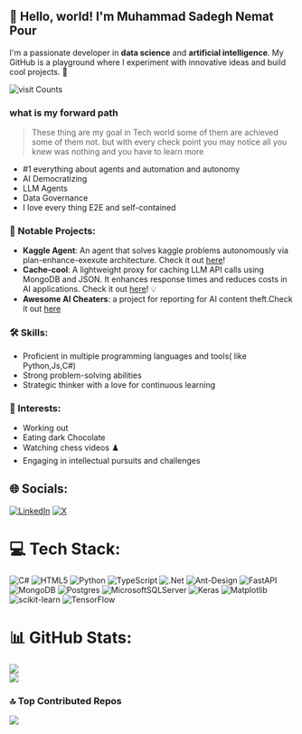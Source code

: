 
##  👋 **Hello, world! I'm Muhammad Sadegh Nemat Pour** 

I'm a passionate developer  in **data science** and **artificial intelligence**. My GitHub is a playground where I experiment with innovative ideas and build cool projects. 🚀

![visit Counts](https://visitcount.itsvg.in/api?id=Msnp1381&icon=5&color=1)

### what is my forward path
> These thing are my goal in Tech world some of them are achieved some of them not. 
> but with every check point you may notice all you knew was nothing and you have to learn more 
- #1 everything about agents and automation and autonomy
- AI Democratizing
- LLM Agents
- Data Governance
- I love every thing E2E and self-contained
### 🌟 Notable Projects:
- **Kaggle Agent**: An agent that solves kaggle problems autonomously via plan-enhance-exexute architecture. Check it out [here](https://github.com/MSNP1381/kaggl-agent)!
- **Cache-cool**: A lightweight proxy for caching LLM API calls using MongoDB and JSON. It enhances response times and reduces costs in AI applications. Check it out [here](https://github.com/MSNP1381/cache-cool)! 💡
- **Awesome AI Cheaters**: a project for reporting for AI content theft.Check it out [here](https://github.com/MSNP1381/awesome-persian-ai-cheaters)
### 🛠️ Skills:

- Proficient in multiple programming languages and tools( like Python,Js,C#)
- Strong problem-solving abilities
- Strategic thinker with a love for continuous learning

### 🎯 Interests:
- Working out
- Eating dark Chocolate
- Watching chess videos ♟️
- Engaging in intellectual pursuits and challenges


## 🌐 Socials:
[![LinkedIn](https://img.shields.io/badge/LinkedIn-%230077B5.svg?logo=linkedin&logoColor=white)](https://linkedin.com/in/Msnp1381) [![X](https://img.shields.io/badge/X-black.svg?logo=X&logoColor=white)](https://x.com/__msnp__) 

# 💻 Tech Stack:
![C#](https://img.shields.io/badge/c%23-%23239120.svg?style=for-the-badge&logo=csharp&logoColor=white) ![HTML5](https://img.shields.io/badge/html5-%23E34F26.svg?style=for-the-badge&logo=html5&logoColor=white) ![Python](https://img.shields.io/badge/python-3670A0?style=for-the-badge&logo=python&logoColor=ffdd54) ![TypeScript](https://img.shields.io/badge/typescript-%23007ACC.svg?style=for-the-badge&logo=typescript&logoColor=white) ![.Net](https://img.shields.io/badge/.NET-5C2D91?style=for-the-badge&logo=.net&logoColor=white) ![Ant-Design](https://img.shields.io/badge/-AntDesign-%230170FE?style=for-the-badge&logo=ant-design&logoColor=white) ![FastAPI](https://img.shields.io/badge/FastAPI-005571?style=for-the-badge&logo=fastapi) ![MongoDB](https://img.shields.io/badge/MongoDB-%234ea94b.svg?style=for-the-badge&logo=mongodb&logoColor=white) ![Postgres](https://img.shields.io/badge/postgres-%23316192.svg?style=for-the-badge&logo=postgresql&logoColor=white) ![MicrosoftSQLServer](https://img.shields.io/badge/Microsoft%20SQL%20Server-CC2927?style=for-the-badge&logo=microsoft%20sql%20server&logoColor=white) ![Keras](https://img.shields.io/badge/Keras-%23D00000.svg?style=for-the-badge&logo=Keras&logoColor=white) ![Matplotlib](https://img.shields.io/badge/Matplotlib-%23ffffff.svg?style=for-the-badge&logo=Matplotlib&logoColor=black) ![scikit-learn](https://img.shields.io/badge/scikit--learn-%23F7931E.svg?style=for-the-badge&logo=scikit-learn&logoColor=white) ![TensorFlow](https://img.shields.io/badge/TensorFlow-%23FF6F00.svg?style=for-the-badge&logo=TensorFlow&logoColor=white)
# 📊 GitHub Stats:

![](https://github-readme-streak-stats.herokuapp.com/?user=Msnp1381&theme=dark&hide_border=true)<br/>
![](https://github-readme-stats.vercel.app/api/top-langs/?username=Msnp1381&theme=dark&hide_border=true&include_all_commits=false&count_private=false&layout=compact)

### 🔝 Top Contributed Repos
![](https://github-contributor-stats.vercel.app/api?username=Msnp1381&limit=5&theme=dark&combine_all_yearly_contributions=true)

